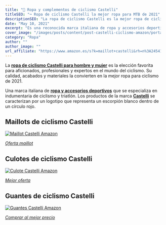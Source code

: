 ```yaml
---
title: "🥇 Ropa y complementos de ciclismo Castelli"
titleSEO: "➞ Ropa de ciclismo Castelli la mejor ropa para MTB de 2021"
descriptionSEO: "La ropa de ciclismo Castelli es la mejor ropa de ciclismo de 2021🌟. En este artículo encontrarás las mejores ofertas. ¡Entra y cómpralo al mejor precio!"
date: "May 10, 2021"
excerpt: "Es una reconocida marca italiana de ropa y accesorios deportivos."
cover_image: "/images/posts/content/post-castelli-ciclismo-amazon/portada-castelli.jpg"
category: "Ropa"
author: ""
author_image: ""
url_affiliate: "https://www.amazon.es/s?k=maillot+castelli&rh=n%3A2454136031%2Cp_89%3Acastelli&dc=&__mk_es_ES=%C3%85M%C3%85%C5%BD%C3%95%C3%91&qid=1628769550&rnid=1692911031&linkCode=ll2&tag=devser-21&linkId=742bf0e6dc6d287a4555b9d9282a2a3a&language=es_ES&ref_=as_li_ss_tl"
---
```


La [**ropa de ciclismo Castelli para hombre y mujer**](https://www.amazon.es/s?k=maillot+castelli&rh=n%3A2454136031%2Cp_89%3Acastelli&dc=&__mk_es_ES=%C3%85M%C3%85%C5%BD%C3%95%C3%91&qid=1628769550&rnid=1692911031&linkCode=ll2&tag=devser-21&linkId=742bf0e6dc6d287a4555b9d9282a2a3a&language=es_ES&ref_=as_li_ss_tl) es la elección favorita para aficionados, profesionales y expertos en el mundo del ciclismo. Su calidad, acabados y materiales la convierten en la mejor ropa para ciclismo de 2021.

Una marca italiana de [**ropa y accesorios deportivos**](https://www.amazon.es/s?k=maillot+castelli&rh=n%3A2454136031%2Cp_89%3Acastelli&dc=&__mk_es_ES=%C3%85M%C3%85%C5%BD%C3%95%C3%91&qid=1628769550&rnid=1692911031&linkCode=ll2&tag=devser-21&linkId=742bf0e6dc6d287a4555b9d9282a2a3a&language=es_ES&ref_=as_li_ss_tl) que se especializa en indumentaria de ciclismo y triatlón. Los productos de la marca [**Castelli**](https://www.amazon.es/s?k=maillot+castelli&rh=n%3A2454136031%2Cp_89%3Acastelli&dc=&__mk_es_ES=%C3%85M%C3%85%C5%BD%C3%95%C3%91&qid=1628769550&rnid=1692911031&linkCode=ll2&tag=devser-21&linkId=742bf0e6dc6d287a4555b9d9282a2a3a&language=es_ES&ref_=as_li_ss_tl) se caracterizan por un logotipo que representa un escorpión blanco dentro de un círculo rojo.

## Maillots de ciclismo Castelli

[![Maillot Castelli Amazon](/images/posts/content/post-castelli-ciclismo-amazon/maillots-castelli.jpg)](https://www.amazon.es/s?k=maillot+castelli&rh=n%3A2454136031%2Cp_89%3Acastelli&dc=&__mk_es_ES=%C3%85M%C3%85%C5%BD%C3%95%C3%91&qid=1628769550&rnid=1692911031&linkCode=ll2&tag=devser-21&linkId=742bf0e6dc6d287a4555b9d9282a2a3a&language=es_ES&ref_=as_li_ss_tl "Maillot Castelli Amazon")

_[Oferta maillot](https://www.amazon.es/s?k=maillot+castelli&rh=n%3A2454136031%2Cp_89%3Acastelli&dc=&__mk_es_ES=%C3%85M%C3%85%C5%BD%C3%95%C3%91&qid=1628769550&rnid=1692911031&linkCode=ll2&tag=devser-21&linkId=742bf0e6dc6d287a4555b9d9282a2a3a&language=es_ES&ref_=as_li_ss_tl)_

## Culotes de ciclismo Castelli

[![Culote Castelli Amazon](/images/posts/content/post-castelli-ciclismo-amazon/culotes-castelli.jpg)](https://www.amazon.es/s?k=culote+castelli&i=sporting&__mk_es_ES=%C3%85M%C3%85%C5%BD%C3%95%C3%91&linkCode=ll2&tag=devser-21&linkId=1954471d5986985372537aa9175253bf&language=es_ES&ref_=as_li_ss_tl "Culote Castelli Amazon")

_[Mejor oferta](https://www.amazon.es/s?k=culote+castelli&i=sporting&__mk_es_ES=%C3%85M%C3%85%C5%BD%C3%95%C3%91&linkCode=ll2&tag=devser-21&linkId=1954471d5986985372537aa9175253bf&language=es_ES&ref_=as_li_ss_tl)_

## Guantes de ciclismo Castelli

[![Guantes Castelli Amazon](/images/posts/content/post-castelli-ciclismo-amazon/guantes-castelli.jpg)](https://www.amazon.es/s?k=Guantes+castelli&i=sporting&__mk_es_ES=%C3%85M%C3%85%C5%BD%C3%95%C3%91&linkCode=ll2&tag=devser-21&linkId=55b691749ebd22bffcfd82bdc5dbf6ca&language=es_ES&ref_=as_li_ss_tl "Guantes Castelli Amazon")

*[Comprar al mejor precio](https://www.amazon.es/s?k=Guantes+castelli&i=sporting&__mk_es_ES=%C3%85M%C3%85%C5%BD%C3%95%C3%91&linkCode=ll2&tag=devser-21&linkId=55b691749ebd22bffcfd82bdc5dbf6ca&language=es_ES&ref_=as_li_ss_tl)*
